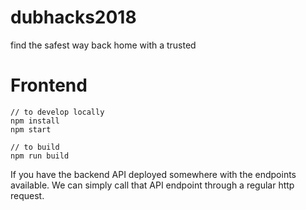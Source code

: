 # dubhacks2018
find the safest way back home with a trusted


# Frontend
```
// to develop locally
npm install
npm start

// to build
npm run build
```

If you have the backend API deployed somewhere with the endpoints available. We can simply call that API endpoint through a regular http request.

